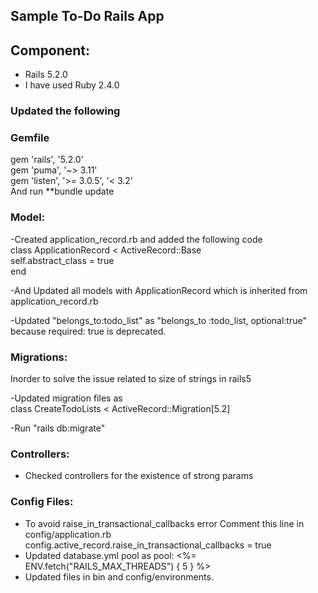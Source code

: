 ## Sample To-Do Rails App
## Component: 
- Rails 5.2.0
- I have used Ruby 2.4.0

### Updated the following 
### Gemfile
gem 'rails', '5.2.0'\
gem 'puma', '~> 3.11'\
gem 'listen', '>= 3.0.5', '< 3.2'\
And run **bundle update

### Model:

-Created application_record.rb and added the following code\
	class ApplicationRecord < ActiveRecord::Base\
  		self.abstract_class = true\
	end


-And Updated all models with ApplicationRecord which is inherited from application_record.rb

-Updated "belongs_to:todo_list" as "belongs_to :todo_list, optional:true" because required: true is deprecated.

### Migrations:

Inorder to solve the issue related to size of strings in rails5

-Updated migration files as\
class CreateTodoLists < ActiveRecord::Migration[5.2]

-Run "rails db:migrate"

### Controllers:

- Checked controllers for the existence of strong params

### Config Files:

- To avoid raise_in_transactional_callbacks  error
	Comment this line in config/application.rb
     config.active_record.raise_in_transactional_callbacks = true
- Updated database.yml pool as pool: <%= ENV.fetch("RAILS_MAX_THREADS") { 5 } %>
- Updated files in bin  and config/environments.
